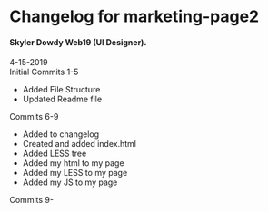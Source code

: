 # Changelog for marketing-page2

#### Skyler Dowdy Web19 (UI Designer).

4-15-2019  
Initial Commits 1-5
* Added File Structure
* Updated Readme file


Commits 6-9  
* Added to changelog
* Created and added index.html
* Added LESS tree
* Added my html to my page
* Added my LESS to my page
* Added my JS to my page

Commits 9-